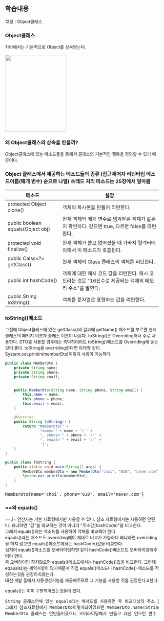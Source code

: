 ## 학습내용
12장 : Object클래스

### Object클래스
자바에서는 기본적으로 Object를 상속받는다. <br>
<br>
<img src="https://user-images.githubusercontent.com/79621675/150135966-857b9109-c742-461f-9813-92195ba27c8b.png" width="200" height="250">


### 왜 Object클래스의 상속을 받을까?
Object클래스에 있는 메소드들을 통해서 클래스의 기본적인 행동을 정의할 수 있기 때문이다.

### Object 클래스에서 제공하는 메소드들의 종류 (접근제어자 리턴타입 메소드이름(매개 변수) 순으로 나열) 쓰레드 처리 메소드는 25장에서 알아봄
|메소드|설명|
|------|---|
|protected Object clone()|객체의 복사본을 만들어 리턴한다.|
|public boolean equals(Object obj)|현재 객체와 매개 변수로 넘겨받은 객체가 같은지 확인하다. 같으면 true, 다르면 false를 리턴한다.|
|protected void finalize()|현재 객체가 쓸모 없어졌을 때 가바지 컬렉터에 의해서 이 메소드가 호출된다. |
|public Calss<?> getClass()|현재 객체의 Class 클래스의 객체를 리턴한다.|
|public int hashCode()|객체에 대한 해시 코드 값을 리턴한다. 해시 코드라는 것은 "16진수로 제공되는 객체의 메모리 주소"를 말한다.|
|public String toString()|객체를 문자열로 표현하는 값을 리턴한다.|

### toString()메소드
그전에 Object클래스에 있는 getClass()의 결과에 getName() 메소드를 부르면 현재 클래스의 패키지 이름과 클래스 이름이 나온다.
toString()은 Overriding해서 주로 사용한다. DTO를 사용할 경우에는 촉박하더라도 toString()메소드를 Overriding해 놓는 것이 좋다.
toString을 overriding한다면 아래와 같이 System.out.println(memberDto)이렇게 사용이 가능하다. 
```java
public class MemberDto {
    private String name;
    private String phone;
    private String email;


    public MemberDto(String name, String phone, String email) {
        this.name = name;
        this.phone = phone;
        this.email = email;
    }

    @Override
    public String toString() {
        return "MemberDto{" +
                "name='" + name + '\'' +
                ", phone='" + phone + '\'' +
                ", email='" + email + '\'' +
                '}';
    }
}

public class ToString {
    public static void main(String[] args) {
        MemberDto memberDto = new MemberDto("choi", "010", "naver.com");
        System.out.println(memberDto);
    }
}
```

<pre>
MemberDto{name='choi', phone='010', email='naver.com'}
</pre>

### ==와 equals()
==,!= 연산자는 기본 자료형에서만 사용할 수 있다. 참조 자료형에서는 사용하면 안된다. 왜냐하면 "값"을 비교하는 것이 아니라 "주소값(hashCode)"을 비교한다. <br>
그래서 equals()라는 메소드를 사용하여 객체를 비교해야 한다.  <br>
eqauls()라는 메소드도 overriding해야 제대로 비교가 가능하다 왜냐하면 overriding을 하지 않으면 equals()메소드에서는 hashCode()값을 비교한다. <br>
심지어 equals()메소드를 오버라이딩하면 같이 hashCode()메소드도 오버라이딩해주어야 한다. <br>
즉 오버라이딩 하지않으면 equals()메소드에서는 hashCode()값을 비교한다. 그런데 eqauals()는 제약사항이 많기때문에 직접 equals()메소드나 hashCode() 메소드를 작성하는것을 권장하지않는다.<br>
대신 개발 툴에서 자동생성기능을 제공해주므로 그 기능을 사용할 것을 권장한다고한다. <br>

equals()는 이미 구현되어있는것들이 있다. 
<pre>
String 클래스안에 있는 equals라는 메서드를 사용하면 두 비교대상의 주소 값이 아닌 데이터값을 비교하기 때문에 어떻게 String을 생성하느냐에 따라 결과가 달라지지 않고 정확한 비교를 할 수 있습니다.
그래서 참조자료형에서 MemberDto이렇게되어있으면 MemberDto.name(String)이나 MemberDto.age 이렇게 이용하는게 좋은것같다. 내용물을 int나 String은 equals()만들어졌기때문에 
MemberDto 클래스는 안만들어졌으니 오버라이딩해서 만들고 대신 인스턴 변수 타입을이용하자
</pre>

